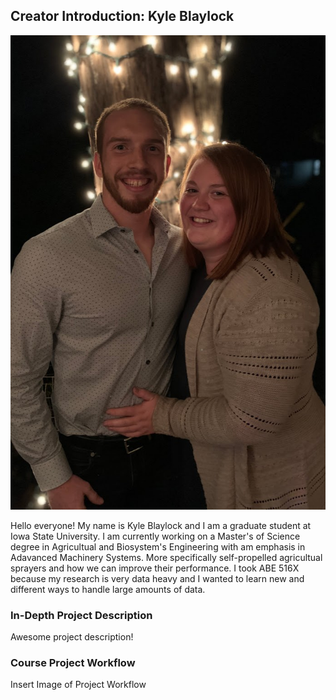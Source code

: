 ## Creator Introduction: Kyle Blaylock

![](https://github.com/blaylock08/Blaylock_516X_Project/blob/master/IMG_0303.jpg)

Hello everyone! My name is Kyle Blaylock and I am a graduate student at Iowa State University. I am currently working on a Master's of Science degree in Agricultual and Biosystem's Engineering with am emphasis in Adavanced Machinery Systems. More specifically self-propelled agricultual sprayers and how we can improve their performance. I took ABE 516X because my research is very data heavy and I wanted to learn new and different ways to handle large amounts of data.

### In-Depth Project Description

Awesome project description!

### Course Project Workflow

Insert Image of Project Workflow


